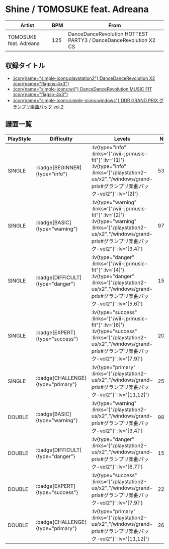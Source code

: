 # Shine / TOMOSUKE feat. Adreana

|Artist|BPM|From|
|------|---|----|
|TOMOSUKE feat. Adreana|125|DanceDanceRevolution HOTTEST PARTY3 / DanceDanceRevolution X2 CS|

## 収録タイトル

- [ :icon{name="simple-icons:playstation2"} DanceDanceRevolution X2 :icon{name="flag:us-4x3"} ](/playstation2-us/x2)
- [ :icon{name="simple-icons:wii"} DanceDanceRevolution MUSIC FIT :icon{name="flag:jp-4x3"} ](/wii-jp/music-fit)
- [ :icon{name="simple-icons:simple-icons:windows"} DDR GRAND PRIX グランプリ楽曲パック vol.2](/windows/grand-prix#グランプリ楽曲パック-vol2)

## 譜面一覧

|PlayStyle|Difficulty|Levels|Notes|Movie|
|---------|----------|------|-----|-----|
|SINGLE| :badge[BEGINNER]{type="info"} | :lv{type="info" :links='["/wii-jp/music-fit"]' :lv='[1]'}  :lv{type="info" :links='["/playstation2-us/x2","/windows/grand-prix#グランプリ楽曲パック-vol2"]' :lv='[2]'} |53/0||
|SINGLE| :badge[BASIC]{type="warning"} | :lv{type="warning" :links='["/wii-jp/music-fit"]' :lv='[2]'}  :lv{type="warning" :links='["/playstation2-us/x2","/windows/grand-prix#グランプリ楽曲パック-vol2"]' :lv='[3,4]'} |97/9||
|SINGLE| :badge[DIFFICULT]{type="danger"} | :lv{type="danger" :links='["/wii-jp/music-fit"]' :lv='[4]'}  :lv{type="danger" :links='["/playstation2-us/x2","/windows/grand-prix#グランプリ楽曲パック-vol2"]' :lv='[5,6]'} |157/13||
|SINGLE| :badge[EXPERT]{type="success"} | :lv{type="success" :links='["/wii-jp/music-fit"]' :lv='[6]'}  :lv{type="success" :links='["/playstation2-us/x2","/windows/grand-prix#グランプリ楽曲パック-vol2"]' :lv='[7,9]'} |208/21||
|SINGLE| :badge[CHALLENGE]{type="primary"} | :lv{type="primary" :links='["/playstation2-us/x2","/windows/grand-prix#グランプリ楽曲パック-vol2"]' :lv='[11,12]'} |259/23||
|DOUBLE| :badge[BASIC]{type="warning"} | :lv{type="warning" :links='["/playstation2-us/x2","/windows/grand-prix#グランプリ楽曲パック-vol2"]' :lv='[3,4]'} |99/16||
|DOUBLE| :badge[DIFFICULT]{type="danger"} | :lv{type="danger" :links='["/playstation2-us/x2","/windows/grand-prix#グランプリ楽曲パック-vol2"]' :lv='[6,7]'} |159/1||
|DOUBLE| :badge[EXPERT]{type="success"} | :lv{type="success" :links='["/playstation2-us/x2","/windows/grand-prix#グランプリ楽曲パック-vol2"]' :lv='[7,9]'} |225/1||
|DOUBLE| :badge[CHALLENGE]{type="primary"} | :lv{type="primary" :links='["/playstation2-us/x2","/windows/grand-prix#グランプリ楽曲パック-vol2"]' :lv='[11,12]'} |261/1||
